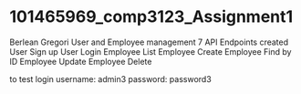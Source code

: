 # 101465969_comp3123_Assignment1
Berlean Gregori
User and Employee management 
7 API Endpoints created
User Sign up
User Login
Employee List
Employee Create
Employee Find by ID
Employee Update
Employee Delete

to test login 
username: admin3
password: password3